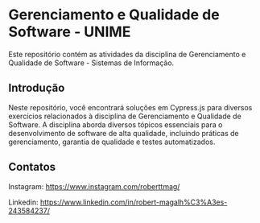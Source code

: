 # Gerenciamento e Qualidade de Software - UNIME

Este repositório contém as atividades da disciplina de Gerenciamento e Qualidade de Software - Sistemas de Informação.

## Introdução

Neste repositório, você encontrará soluções em Cypress.js para diversos exercícios relacionados à disciplina de Gerenciamento e Qualidade de Software. A disciplina aborda diversos tópicos essenciais para o desenvolvimento de software de alta qualidade, incluindo práticas de gerenciamento, garantia de qualidade e testes automatizados.

## Contatos

Instagram: https://www.instagram.com/roberttmag/

Linkedin: https://www.linkedin.com/in/robert-magalh%C3%A3es-243584237/

